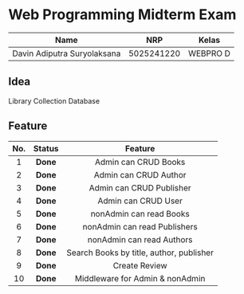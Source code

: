 # Web Programming Midterm Exam

| Name           | NRP        | Kelas     |
| ---            | ---        | ----------|
| Davin Adiputra Suryolaksana | 5025241220 | WEBPRO D |

## Idea

Library Collection Database

## Feature
| No. | Status | Feature |
:----:|:----:|:--------:
|1 | **Done** | Admin can CRUD Books | 
|2 | **Done** | Admin can CRUD Author |
|3 | **Done** | Admin can CRUD Publisher | 
|4 | **Done** | Admin can CRUD User | 
|5 | **Done** | nonAdmin can read Books | 
|6 | **Done** | nonAdmin can read Publishers | 
|7 | **Done** | nonAdmin can read Authors | 
|8 | **Done** | Search Books by title, author, publisher |
|9 | **Done** | Create Review | 
|10 | **Done** | Middleware for Admin & nonAdmin | 
